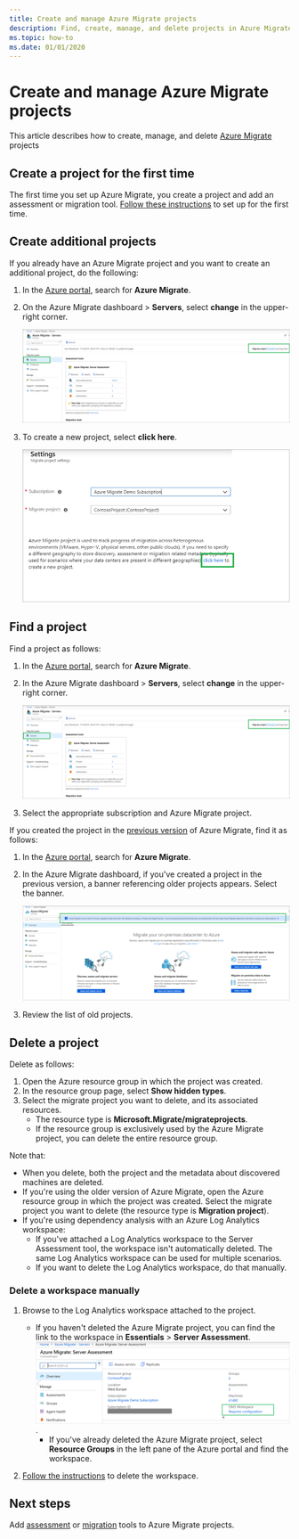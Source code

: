 ```yaml
---
title: Create and manage Azure Migrate projects
description: Find, create, manage, and delete projects in Azure Migrate.
ms.topic: how-to
ms.date: 01/01/2020
---
```


# Create and manage Azure Migrate projects

This article describes how to create, manage, and delete [Azure Migrate](migrate-services-overview.md) projects


## Create a project for the first time

The first time you set up Azure Migrate, you create a project and add an assessment or migration tool. [Follow these instructions](how-to-add-tool-first-time.md) to set up for the first time.

## Create additional projects

If you already have an Azure Migrate project and you want to create an additional project, do the following:  

1. In the [Azure portal](https://portal.azure.com), search for **Azure Migrate**.
2. On the Azure Migrate dashboard > **Servers**, select **change** in the upper-right corner.

   ![Change Azure Migrate project](./media/create-manage-projects/switch-project.png)

3. To create a new project, select **click here**.

   ![Create a second Azure Migrate project](./media/create-manage-projects/create-new-project.png)


## Find a project

Find a project as follows:

1. In the [Azure portal](https://portal.azure.com), search for **Azure Migrate**.
2. In the Azure Migrate dashboard > **Servers**, select **change** in the upper-right corner.

    ![Switch to an existing Azure Migrate project](./media/create-manage-projects/switch-project.png)

3. Select the appropriate subscription and Azure Migrate project.


If you created the project in the [previous version](migrate-services-overview.md#azure-migrate-versions) of Azure Migrate, find it as follows:

1. In the [Azure portal](https://portal.azure.com), search for **Azure Migrate**.
2. In the Azure Migrate dashboard, if you've created a project in the previous version, a banner referencing older projects appears. Select the banner.

    ![Access existing projects](./media/create-manage-projects/access-existing-projects.png)

3. Review the list of old projects.


## Delete a project

Delete as follows:

1. Open the Azure resource group in which the project was created.
2. In the resource group page, select **Show hidden types**.
3. Select the migrate project you want to delete, and its associated resources.
    - The resource type is **Microsoft.Migrate/migrateprojects**.
    - If the resource group is exclusively used by the Azure Migrate project, you can delete the entire resource group.


Note that:

- When you delete, both the project and the metadata about discovered machines are deleted.
- If you're using the older version of Azure Migrate, open the Azure resource group in which the project was created. Select the migrate project you want to delete (the resource type is **Migration project**).
- If you're using dependency analysis with an Azure Log Analytics workspace:
    - If you've attached a Log Analytics workspace to the Server Assessment tool, the workspace isn't automatically deleted. The same Log Analytics workspace can be used for multiple scenarios.
    - If you want to delete the Log Analytics workspace, do that manually.

### Delete a workspace manually

1. Browse to the Log Analytics workspace attached to the project.

    - If you haven't deleted the Azure Migrate project, you can find the link to the workspace in **Essentials** > **Server Assessment**.
       ![LA Workspace](./media/create-manage-projects/loganalytics-workspace.png).
       - If you've already deleted the Azure Migrate project, select **Resource Groups** in the left pane of the Azure portal and find the workspace.
       
2. [Follow the instructions](https://docs.microsoft.com/azure/azure-monitor/platform/delete-workspace) to delete the workspace.

## Next steps

Add [assessment](how-to-assess.md) or [migration](how-to-migrate.md) tools to Azure Migrate projects.